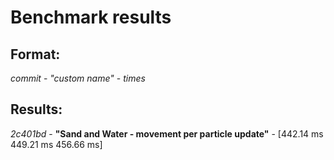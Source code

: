 # Benchmark results

## Format:

*commit* - *"custom name"* - *times*

## Results:
*2c401bd* - **"Sand and Water - movement per particle update"** - [442.14 ms 449.21 ms 456.66 ms]
